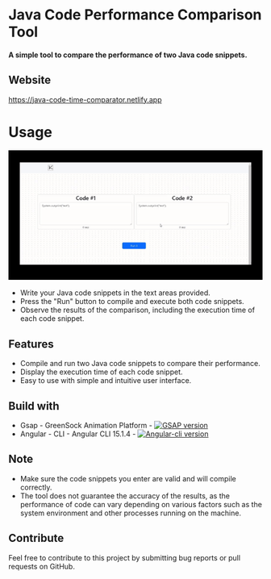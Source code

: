
# Java Code Performance Comparison Tool
#### A simple tool to compare the performance of two Java code snippets.

## Website
https://java-code-time-comparator.netlify.app


# Usage

![](https://github.com/KevinGuzmanH/javaTimerFront/blob/master/ezgif.com-video-to-gif.gif)
- Write your Java code snippets in the text areas provided.
- Press the "Run" button to compile and execute both code snippets.
- Observe the results of the comparison, including the execution time of each code snippet.
## Features
- Compile and run two Java code snippets to compare their performance.
- Display the execution time of each code snippet.
- Easy to use with simple and intuitive user interface.

## Build with
- Gsap - GreenSock Animation Platform - [![GSAP version](https://img.shields.io/badge/GSAP-3.11.4-green.svg)](https://greensock.com/gsap/)
- Angular - CLI - Angular CLI 15.1.4 - [![Angular-cli version](https://img.shields.io/badge/Angular-15.1.4-red.svg)](https://angular.io/cli)

## Note
- Make sure the code snippets you enter are valid and will compile correctly.
- The tool does not guarantee the accuracy of the results, as the performance of code can vary depending on various factors such as the system environment and other processes running on the machine.
## Contribute
Feel free to contribute to this project by submitting bug reports or pull requests on GitHub.
